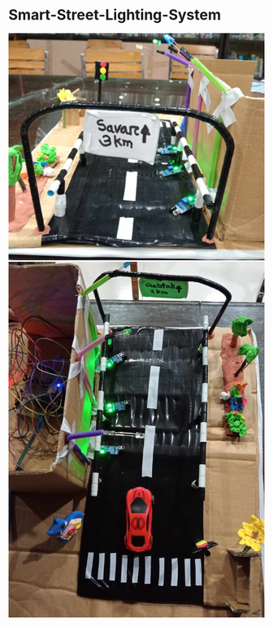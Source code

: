 # Smart-Street-Lighting-System
![Smart Street Light Diagram](image1.jpg
)
![Smart Street Lighting System Diagram Top View](image2.jpg)
